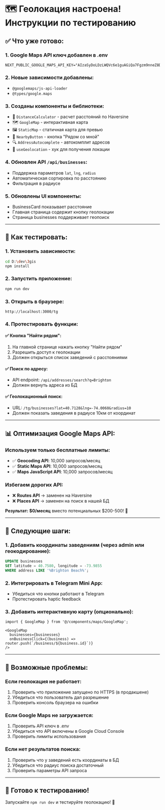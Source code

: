 # 🗺️ Геолокация настроена! Инструкции по тестированию

## ✅ Что уже готово:

### 1. **Google Maps API ключ добавлен** в .env
```
NEXT_PUBLIC_GOOGLE_MAPS_API_KEY="AIzaSyDoLDzLWQVc6e1guAGiQa7Fgzm9nneZ8DI"
```

### 2. **Новые зависимости добавлены**:
- `@googlemaps/js-api-loader`
- `@types/google.maps`

### 3. **Созданы компоненты и библиотеки**:
- 📍 `DistanceCalculator` - расчет расстояний по Haversine
- 🗺️ `GoogleMap` - интерактивная карта 
- 🖼️ `StaticMap` - статичная карта для превью
- 📍 `NearbyButton` - кнопка "Рядом со мной"
- 🔍 `AddressAutocomplete` - автокомплит адресов
- 🎯 `useGeolocation` - хук для получения локации

### 4. **Обновлен API `/api/businesses`**:
- Поддержка параметров `lat`, `lng`, `radius`
- Автоматическая сортировка по расстоянию
- Фильтрация в радиусе

### 5. **Обновлены UI компоненты**:
- BusinessCard показывает расстояние
- Главная страница содержит кнопку геолокации
- Страница businesses поддерживает геопоиск

---

## 🚀 Как тестировать:

### 1. **Установить зависимости**:
```bash
cd D:\dev\3gis
npm install
```

### 2. **Запустить приложение**:
```bash
npm run dev
```

### 3. **Открыть в браузере**:
```
http://localhost:3000/tg
```

### 4. **Протестировать функции**:

#### ✅ Кнопка "Найти рядом":
1. На главной странице нажать кнопку "Найти рядом"
2. Разрешить доступ к геолокации
3. Должен открыться список заведений с расстояниями

#### ✅ Поиск по адресу:
- API endpoint: `/api/addresses/search?q=Brighton`
- Должен вернуть адреса из БД

#### ✅ Геолокационный поиск:
- URL: `/tg/businesses?lat=40.7128&lng=-74.0060&radius=10`
- Должен показать заведения в радиусе 10км от координат

---

## 📊 Оптимизация Google Maps API:

### Используем только бесплатные лимиты:
- ✅ **Geocoding API**: 10,000 запросов/месяц
- ✅ **Static Maps API**: 10,000 запросов/месяц  
- ✅ **Maps JavaScript API**: 10,000 запросов/месяц

### Избегаем дорогих API:
- ❌ **Routes API** → заменен на Haversine
- ❌ **Places API** → заменен на поиск в нашей БД

**Результат: $0/месяц** вместо потенциальных $200-500! 🎉

---

## 🔧 Следующие шаги:

### 1. **Добавить координаты заведениям** (через admin или геокодирование):
```sql
UPDATE businesses 
SET latitude = 40.7580, longitude = -73.9855 
WHERE address LIKE '%Brighton Beach%';
```

### 2. **Интегрировать в Telegram Mini App**:
- Убедиться что кнопки работают в Telegram
- Протестировать haptic feedback

### 3. **Добавить интерактивную карту** (опционально):
```tsx
import { GoogleMap } from '@/components/maps/GoogleMap';

<GoogleMap 
  businesses={businesses} 
  onBusinessClick={(business) => router.push(`/business/${business.id}`)}
/>
```

---

## 🐛 Возможные проблемы:

### Если геолокация не работает:
1. Проверить что приложение запущено по HTTPS (в продакшене)
2. Убедиться что пользователь дал разрешение
3. Проверить консоль браузера на ошибки

### Если Google Maps не загружается:
1. Проверить API ключ в .env
2. Убедиться что API включены в Google Cloud Console
3. Проверить лимиты использования

### Если нет результатов поиска:
1. Проверить что у заведений есть координаты в БД
2. Убедиться что радиус поиска достаточный
3. Проверить параметры API запроса

---

## 📱 Готово к тестированию!

Запускайте `npm run dev` и тестируйте геолокацию! 🎯
